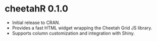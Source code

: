 # cheetahR 0.1.0

* Initial release to CRAN.
* Provides a fast HTML widget wrapping the Cheetah Grid JS library.
* Supports column customization and integration with Shiny.

